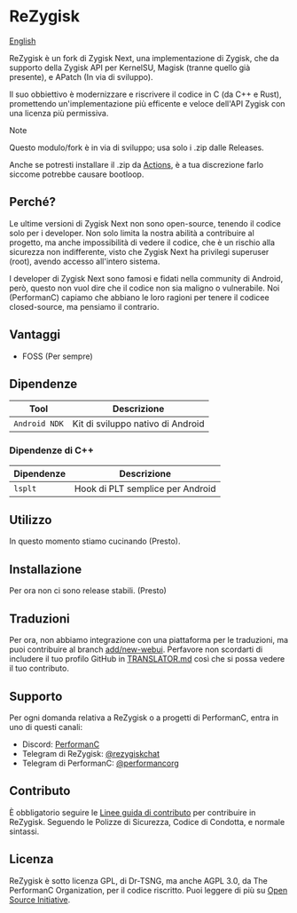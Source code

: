 # ReZygisk

[English](/README.md)

ReZygisk è un fork di Zygisk Next, una implementazione di Zygisk, che da supporto della Zygisk API per KernelSU, Magisk (tranne quello già presente), e APatch (In via di sviluppo).

Il suo obbiettivo è modernizzare e riscrivere il codice in C (da C++ e Rust), promettendo un'implementazione più efficente e veloce dell'API Zygisk con una licenza più permissiva.

> [!NOTE]
> Questo modulo/fork è in via di sviluppo; usa solo i .zip dalle Releases.
>
> Anche se potresti installare il .zip da [Actions](https://github.com/PerformanC/ReZygisk/actions), è a tua discrezione farlo siccome potrebbe causare bootloop.

## Perché?

Le ultime versioni di Zygisk Next non sono open-source, tenendo il codice solo per i developer. Non solo limita la nostra abilità a contribuire al progetto, ma anche impossibilità di vedere il codice, che è un rischio alla sicurezza non indifferente, visto che Zygisk Next ha privilegi superuser (root), avendo accesso all'intero sistema.

I developer di Zygisk Next sono famosi e fidati nella community di Android, però, questo non vuol dire che il codice non sia maligno o vulnerabile. Noi (PerformanC) capiamo che abbiano le loro ragioni per tenere il codicee closed-source, ma pensiamo il contrario.

## Vantaggi

- FOSS (Per sempre)

## Dipendenze

| Tool            | Descrizione                            |
|-----------------|----------------------------------------|
| `Android NDK`   | Kit di sviluppo nativo di Android      |

### Dipendenze di C++

| Dipendenze | Descrizione                      |
|------------|----------------------------------|
| `lsplt`    | Hook di PLT semplice per Android |

## Utilizzo

In questo momento stiamo cucinando (Presto).

## Installazione

Per ora non ci sono release stabili. (Presto)

## Traduzioni

Per ora, non abbiamo integrazione con una piattaforma per le traduzioni, ma puoi contribuire al branch [add/new-webui](https://github.com/PerformanC/ReZygisk/tree/add/new-webui). Perfavore non scordarti di includere il tuo profilo GitHub in [TRANSLATOR.md](https://github.com/PerformanC/ReZygisk/blob/add/new-webui/TRANSLATOR.md) così che si possa vedere il tuo contributo.

## Supporto
Per ogni domanda relativa a ReZygisk o a progetti di PerformanC, entra in uno di questi canali:

- Discord: [PerformanC](https://discord.gg/uPveNfTuCJ)
- Telegram di ReZygisk: [@rezygiskchat](https://t.me/rezygiskchat)
- Telegram di PerformanC: [@performancorg](https://t.me/performancorg)

## Contributo

È obbligatorio seguire le [Linee guida di contributo](https://github.com/PerformanC/contributing) per contribuire in ReZygisk. Seguendo le Polizze di Sicurezza, Codice di Condotta, e normale sintassi.

## Licenza

ReZygisk è sotto licenza GPL, di Dr-TSNG, ma anche AGPL 3.0, da The PerformanC Organization, per il codice riscritto. Puoi leggere di più su [Open Source Initiative](https://opensource.org/licenses/AGPL-3.0).
